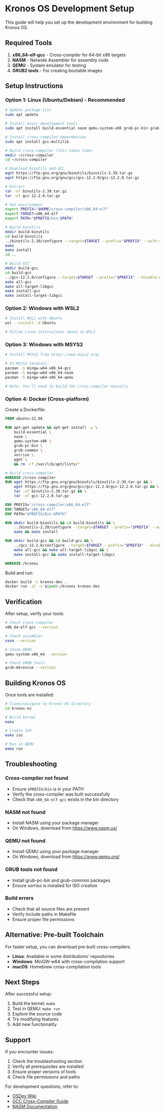 # Kronos OS Development Setup

This guide will help you set up the development environment for building Kronos OS.

## Required Tools

1. **x86_64-elf-gcc** - Cross-compiler for 64-bit x86 targets
2. **NASM** - Netwide Assembler for assembly code
3. **QEMU** - System emulator for testing
4. **GRUB2 tools** - For creating bootable images

## Setup Instructions

### Option 1: Linux (Ubuntu/Debian) - Recommended

```bash
# Update package list
sudo apt update

# Install basic development tools
sudo apt install build-essential nasm qemu-system-x86 grub-pc-bin grub-common xorriso

# Install cross-compiler dependencies
sudo apt install gcc-multilib

# Build cross-compiler (this takes time)
mkdir ~/cross-compiler
cd ~/cross-compiler

# Download binutils and GCC
wget https://ftp.gnu.org/gnu/binutils/binutils-2.39.tar.gz
wget https://ftp.gnu.org/gnu/gcc/gcc-12.2.0/gcc-12.2.0.tar.gz

# Extract
tar -xf binutils-2.39.tar.gz
tar -xf gcc-12.2.0.tar.gz

# Set environment
export PREFIX="$HOME/cross-compiler/x86_64-elf"
export TARGET=x86_64-elf
export PATH="$PREFIX/bin:$PATH"

# Build binutils
mkdir build-binutils
cd build-binutils
../binutils-2.39/configure --target=$TARGET --prefix="$PREFIX" --with-sysroot --disable-nls --disable-werror
make
make install
cd ..

# Build GCC
mkdir build-gcc
cd build-gcc
../gcc-12.2.0/configure --target=$TARGET --prefix="$PREFIX" --disable-nls --enable-languages=c,c++ --without-headers
make all-gcc
make all-target-libgcc
make install-gcc
make install-target-libgcc
```

### Option 2: Windows with WSL2

```bash
# Install WSL2 with Ubuntu
wsl --install -d Ubuntu

# Follow Linux instructions above in WSL2
```

### Option 3: Windows with MSYS2

```bash
# Install MSYS2 from https://www.msys2.org/

# In MSYS2 terminal:
pacman -S mingw-w64-x86_64-gcc
pacman -S mingw-w64-x86_64-nasm
pacman -S mingw-w64-x86_64-qemu

# Note: You'll need to build the cross-compiler manually
```

### Option 4: Docker (Cross-platform)

Create a Dockerfile:

```dockerfile
FROM ubuntu:22.04

RUN apt-get update && apt-get install -y \
    build-essential \
    nasm \
    qemu-system-x86 \
    grub-pc-bin \
    grub-common \
    xorriso \
    wget \
    && rm -rf /var/lib/apt/lists/*

# Build cross-compiler
WORKDIR /cross-compiler
RUN wget https://ftp.gnu.org/gnu/binutils/binutils-2.39.tar.gz && \
    wget https://ftp.gnu.org/gnu/gcc/gcc-12.2.0/gcc-12.2.0.tar.gz && \
    tar -xf binutils-2.39.tar.gz && \
    tar -xf gcc-12.2.0.tar.gz

ENV PREFIX="/cross-compiler/x86_64-elf"
ENV TARGET="x86_64-elf"
ENV PATH="$PREFIX/bin:$PATH"

RUN mkdir build-binutils && cd build-binutils && \
    ../binutils-2.39/configure --target=$TARGET --prefix="$PREFIX" --with-sysroot --disable-nls --disable-werror && \
    make && make install

RUN mkdir build-gcc && cd build-gcc && \
    ../gcc-12.2.0/configure --target=$TARGET --prefix="$PREFIX" --disable-nls --enable-languages=c,c++ --without-headers && \
    make all-gcc && make all-target-libgcc && \
    make install-gcc && make install-target-libgcc

WORKDIR /kronos
```

Build and run:
```bash
docker build -t kronos-dev .
docker run -it -v $(pwd):/kronos kronos-dev
```

## Verification

After setup, verify your tools:

```bash
# Check cross-compiler
x86_64-elf-gcc --version

# Check assembler
nasm --version

# Check QEMU
qemu-system-x86_64 --version

# Check GRUB tools
grub-mkrescue --version
```

## Building Kronos OS

Once tools are installed:

```bash
# Clone/navigate to Kronos OS directory
cd kronos-os

# Build kernel
make

# Create ISO
make iso

# Run in QEMU
make run
```

## Troubleshooting

### Cross-compiler not found
- Ensure `$PREFIX/bin` is in your PATH
- Verify the cross-compiler was built successfully
- Check that `x86_64-elf-gcc` exists in the bin directory

### NASM not found
- Install NASM using your package manager
- On Windows, download from https://www.nasm.us/

### QEMU not found
- Install QEMU using your package manager
- On Windows, download from https://www.qemu.org/

### GRUB tools not found
- Install grub-pc-bin and grub-common packages
- Ensure xorriso is installed for ISO creation

### Build errors
- Check that all source files are present
- Verify include paths in Makefile
- Ensure proper file permissions

## Alternative: Pre-built Toolchain

For faster setup, you can download pre-built cross-compilers:

- **Linux**: Available in some distributions' repositories
- **Windows**: MinGW-w64 with cross-compilation support
- **macOS**: Homebrew cross-compilation tools

## Next Steps

After successful setup:

1. Build the kernel: `make`
2. Test in QEMU: `make run`
3. Explore the source code
4. Try modifying features
5. Add new functionality

## Support

If you encounter issues:

1. Check the troubleshooting section
2. Verify all prerequisites are installed
3. Ensure proper versions of tools
4. Check file permissions and paths

For development questions, refer to:
- [OSDev Wiki](https://wiki.osdev.org/)
- [GCC Cross-Compiler Guide](https://wiki.osdev.org/GCC_Cross-Compiler)
- [NASM Documentation](https://www.nasm.us/docs.php)

